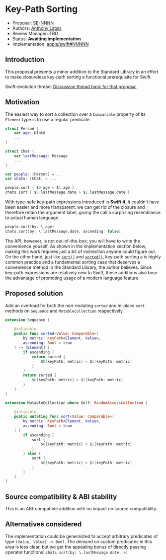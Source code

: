 # Key-Path Sorting

* Proposal: [SE-NNNN](NNNN-filename.md)
* Authors: [Anthony Latsis](https://github.com/AnthonyLatsis)
* Review Manager: TBD
* Status: **Awaiting implementation**
* Implementation: [apple/swift#NNNNN](https://github.com/apple/swift/pull/NNNNN)

## Introduction

This proposal presents a minor addition to the Standard Library in an effort to make closureless key-path sorting a functional prerequisite for Swift.

Swift-evolution thread: [Discussion thread topic for that proposal](https://forums.swift.org/)

## Motivation

The easiest way to sort a collection over a `Comparable` property of its `Element` type is to use a regular predicate.

```swift
struct Person {
    var age: UInt8
    ...
}

struct Chat {
    var lastMessage: Message
    ...
}

var people: [Person] = ...
var chats: [Chat] = ...

people.sort { $0.age < $1.age }
chats.sort { $0.lastMessage.date > $1.lastMessage.date }
```

With type-safe key-path expressions introduced in **Swift 4**, it couldn't have been easier and more transparent:
we can get rid of the closure and therefore retain the argument label, giving the call a surprising resemblance to actual human language.

```swift
people.sort(by: \.age)
chats.sort(by: \.lastMessage.date, ascending: false)
``` 

The API, however, is not out-of-the-box; you will have to write the convenience youself.
As shown in the implementation section below, making this work requires just a bit of indirection anyone could figure out.
On the other hand, just like [`sort()`](https://developer.apple.com/documentation/swift/mutablecollection/2802575-sort)
and [`sorted()`](https://developer.apple.com/documentation/swift/sequence/1641066-sorted), key-path sorting a is highly
common practice and a fundamental sorting case that deserves a convenience method in the Standard Library, the author believes.
Since key-path expressions are relatively new to Swift, these additions also bear the advantage of promoting usage
of a modern language feature.

## Proposed solution

Add an overload for both the non-mutating `sorted` and in-place `sort` methods on `Sequence` and `MutableCollection` respectively.

```swift
extension Sequence {
    
    @inlinable
    public func sorted<Value: Comparable>(
        by metric: KeyPath<Element, Value>,
        ascending: Bool = true
    ) -> [Element] {
        if ascending {
            return sorted {
                $0[keyPath: metric] < $1[keyPath: metric]
            }
        }
        return sorted {
            $0[keyPath: metric] > $1[keyPath: metric]
        }
    }
}

extension MutableCollection where Self: RandomAccessCollection {
    
    @inlinable
    public mutating func sort<Value: Comparable>(
        by metric: KeyPath<Element, Value>,
        ascending: Bool = true
    ) {
        if ascending {
            sort {
                $0[keyPath: metric] < $1[keyPath: metric]
            }
        } else {
            sort {
                $0[keyPath: metric] > $1[keyPath: metric]
            }
        }
    }
}
```

## Source compatibility & ABI stability

This is an ABI-compatible addition with no impact on source compatibility.


## Alternatives considered

The implementation could be generalized to accept arbitrary predicates of type `(Value, Value) -> Bool`.
The demand on custom predicates in this area is less clear, but we get the appealing bonus of directly passing operator functions: 
`chats.sort(by: \.lastMessage.date, >)`
